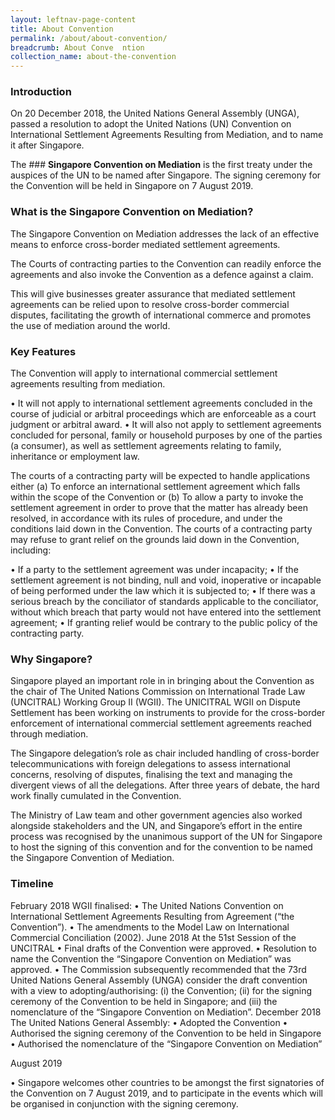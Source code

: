 ```yaml
---
layout: leftnav-page-content
title: About Convention
permalink: /about/about-convention/
breadcrumb: About Conve  ntion
collection_name: about-the-convention
---
```


### **Introduction** 

On 20 December 2018, the United Nations General Assembly (UNGA), passed a resolution to adopt the United Nations (UN) Convention on International Settlement Agreements Resulting from Mediation, and to name it after Singapore.

The ### **Singapore Convention on Mediation** is the first treaty under the auspices of the UN to be named after Singapore. The signing ceremony for the Convention will be held in Singapore on 7 August 2019.

### **What is the Singapore Convention on Mediation?**

The Singapore Convention on Mediation addresses the lack of an effective means to enforce cross-border mediated settlement agreements.

The Courts of contracting parties to the Convention can readily enforce the agreements and also invoke the Convention as a defence against a claim.

This will give businesses greater assurance that mediated settlement agreements can be relied upon to resolve cross-border commercial disputes, facilitating the growth of international commerce and promotes the use of mediation around the world.

### **Key Features**

The Convention will apply to international commercial settlement agreements resulting from mediation. 

•	It will not apply to international settlement agreements concluded in the course of judicial or arbitral proceedings which are enforceable as a court judgment or arbitral award.
•	It will also not apply to settlement agreements concluded for personal, family or household purposes by one of the parties (a consumer), as well as settlement agreements relating to family, inheritance or employment law.

The courts of a contracting party will be expected to handle applications either
(a)	To enforce an international settlement agreement which falls within the scope of the Convention 
or 
(b)	To allow a party to invoke the settlement agreement in order to prove that the matter has already been resolved, in accordance with its rules of procedure, and under the conditions laid down in the Convention.
The courts of a contracting party may refuse to grant relief on the grounds laid down in the Convention, including:

•	If a party to the settlement agreement was under incapacity;
•	If the settlement agreement is not binding, null and void, inoperative or incapable of being performed under the law which it is subjected to;
•	If there was a serious breach by the conciliator of standards applicable to the conciliator, without which breach that party would not have entered into the settlement agreement;
•	If granting relief would be contrary to the public policy of the contracting party.

### **Why Singapore?**

Singapore played an important role in in bringing about the Convention as the chair of The United Nations Commission on International Trade Law (UNCITRAL) Working Group II (WGII). The UNICITRAL WGII on Dispute Settlement has been working on instruments to provide for the cross-border enforcement of international commercial settlement agreements reached through mediation. 

The Singapore delegation’s role as chair included handling of cross-border telecommunications with foreign delegations to assess international concerns, resolving of disputes, finalising the text and managing the divergent views of all the delegations. After three years of debate, the hard work finally cumulated in the Convention. 

The Ministry of Law team and other government agencies also worked alongside stakeholders and the UN, and Singapore’s effort in the entire process was recognised by the unanimous support of the UN for Singapore to host the signing of this convention and for the convention to be named the Singapore Convention of Mediation. 


### **Timeline**

February 2018
WGII finalised:
•	The United Nations Convention on International Settlement Agreements Resulting from Agreement (“the Convention”).
•	The amendments to the Model Law on International Commercial Conciliation (2002). 
June 2018
At the 51st Session of the UNCITRAL 
•	Final drafts of the Convention were approved.
•	Resolution to name the Convention the “Singapore Convention on Mediation” was approved.
•	The Commission subsequently recommended that the 73rd United Nations General Assembly (UNGA) consider the draft convention with a view to adopting/authorising: (i) the Convention; (ii) for the signing ceremony of the Convention to be held in Singapore; and (iii) the nomenclature of the “Singapore Convention on Mediation”. 
December 2018
The United Nations General Assembly: 
•	Adopted the Convention
•	Authorised the signing ceremony of the Convention to be held in Singapore
•	Authorised the nomenclature of the “Singapore Convention on Mediation”

August 2019

•	Singapore welcomes other countries to be amongst the first signatories of the Convention on 7 August 2019, and to participate in the events which will be organised in conjunction with the signing ceremony.
